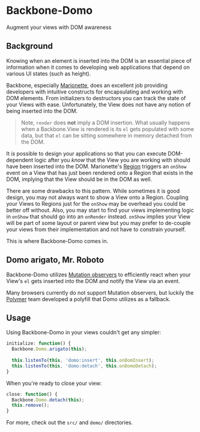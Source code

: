 # Backbone-Domo

Augment your views with DOM awareness

## Background

Knowing when an element is inserted into the DOM is an essential piece of information when it comes to developing web applications that depend on various UI states (such as height).

Backbone, especially [Marionette](http://marionettejs.com), does an excellent job providing developers with intuitive constructs for encapsulating and working with DOM elements. From initializers to destructors you can track the state of your Views with ease. Unfortunately, the View does not have any notion of being inserted into the DOM.

> Note, `render` does **not** imply a DOM insertion. What usually happens when a Backbone.View is rendered is its `el` gets populated with some data, but that `el` can be sitting somewhere in memory detached from the DOM.

It *is* possible to design your applications so that you can execute DOM-dependent logic after you *know* that the View you are working with should have been inserted into the DOM. Marionette's [Region](https://github.com/marionettejs/backbone.marionette/blob/master/src/marionette.region.js#L117-L133) triggers an `onShow` event on a View that has just been rendered onto a Region that exists in the DOM, implying that the View should be in the DOM as well.

There are some drawbacks to this pattern. While sometimes it is good design, you may not always want to show a View onto a Region. Coupling your Views to Regions just for the `onShow` may be overhead you could be better off without. Also, you may start to find your views implementing logic in `onShow` that should go into an `onRender` instead. `onShow` implies your View will be part of some layout or parent view but you may prefer to de-couple your views from their implementation and not have to constrain yourself.

This is where Backbone-Domo comes in.

## Domo arigato, Mr. Roboto

Backbone-Domo utilizes [Mutation observers](https://dvcs.w3.org/hg/domcore/raw-file/tip/Overview.html#mutation-observers) to efficiently react when your View's `el` gets inserted into the DOM and notify the View via an event.

Many browsers currently do not support Mutation observers, but luckily the [Polymer](https://github.com/Polymer) team developed a polyfill that Domo utilizes as a fallback.

## Usage

Using Backbone-Domo in your views couldn't get any simpler:

```javascript
initialize: function() {
  Backbone.Domo.arigato(this);
  
  this.listenTo(this, 'domo:insert', this.onDomInsert);
  this.listenTo(this, 'domo:detach', this.onDomoDetach);
}
```

When you're ready to close your view:

```javascript
close: function() {
  Backbone.Domo.detach(this);
  this.remove();
}
```

For more, check out the `src/` and `demo/` directories.